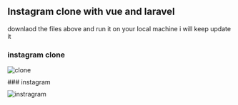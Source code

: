 

## Instagram clone with vue and laravel
downlaod the files above and run it on your local machine
i will keep update it 
### instagram clone 
<p style="margin:10px 0"><img src="https://i.ibb.co/nsBDC8L/clone.png" alt="clone" border="0"></p>
### instagram
<p style="margin:10px 0"><img src="https://i.ibb.co/synvvZL/instragram.png" alt="instragram" border="0"></p>
